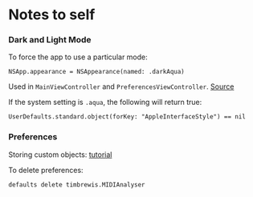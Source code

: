 # Notes to self




### Dark and Light Mode
To force the app to use a particular mode:
```
NSApp.appearance = NSAppearance(named: .darkAqua)
```
Used in ```MainViewController``` and ```PreferencesViewController```. [Source](https://developer.apple.com/documentation/appkit/nsappearancecustomization/choosing_a_specific_appearance_for_your_macos_app)  

If the system setting is ```.aqua```, the following will return true:
```
UserDefaults.standard.object(forKey: "AppleInterfaceStyle") == nil
```






### Preferences
Storing custom objects: [tutorial](https://www.tutorialspoint.com/how-to-store-custom-objects-in-nsuserdefaults)


To delete preferences:
```
defaults delete timbrewis.MIDIAnalyser
```


